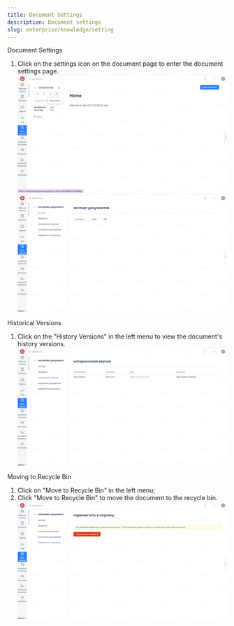 ```yaml
---
title: Document Settings
description: Document settings
slug: enterprise/knowledge/setting
---
```

Document Settings

1. Click on the settings icon on the document page to enter the document settings page.
![Image Description](assets/image314.png)
![Image Description](assets/image315.png)

Historical Versions

1. Click on the "History Versions" in the left menu to view the document's history versions.
![Image Description](assets/image316.png)

Moving to Recycle Bin

1. Click on "Move to Recycle Bin" in the left menu;
2. Click "Move to Recycle Bin" to move the document to the recycle bin.
![Image Description](assets/image317.png)